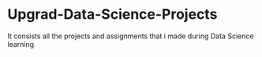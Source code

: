 # Upgrad-Data-Science-Projects
It consists all the projects and assignments that i made during Data Science learning
